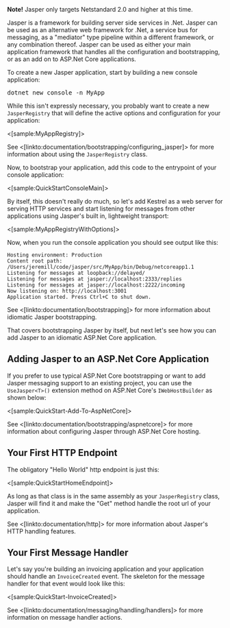 <!--title: Getting Started-->

<div class="alert alert-info"><b>Note!</b> Jasper only targets Netstandard 2.0 and higher at this time.</div>

Jasper is a framework for building server side services in .Net. Jasper can be used as an alternative web framework for .Net, a service bus for messaging, as a "mediator" type
pipeline within a different framework, or any combination thereof. Jasper can be used as either your main application framework that handles all the configuration and bootstrapping, or as an add on to ASP.Net Core applications.

To create a new Jasper application, start by building a new console application:

<pre>dotnet new console -n MyApp</pre>

While this isn't expressly necessary, you probably want to create a new `JasperRegistry` that will define the active options and configuration for your application:

<[sample:MyAppRegistry]>

See <[linkto:documentation/bootstrapping/configuring_jasper]> for more information about using the `JasperRegistry` class.

Now, to bootstrap your application, add this code to the entrypoint of your console application:

<[sample:QuickStartConsoleMain]>

By itself, this doesn't really do much, so let's add Kestrel as a web server for serving HTTP services and start listening for messages from other applications using Jasper's built in, lightweight transport:

<[sample:MyAppRegistryWithOptions]>

Now, when you run the console application you should see output like this:

```
Hosting environment: Production
Content root path: /Users/jeremill/code/jasper/src/MyApp/bin/Debug/netcoreapp1.1
Listening for messages at loopback://delayed/
Listening for messages at jasper://localhost:2333/replies
Listening for messages at jasper://localhost:2222/incoming
Now listening on: http://localhost:3001
Application started. Press Ctrl+C to shut down.
```

See <[linkto:documentation/bootstrapping]> for more information about idiomatic Jasper bootstrapping.

That covers bootstrapping Jasper by itself, but next let's see how you can add Jasper
to an idiomatic ASP.Net Core application.

## Adding Jasper to an ASP.Net Core Application

If you prefer to use typical ASP.Net Core bootstrapping or want to add Jasper messaging support to an existing project, you can use the `UseJasper<T>()` extension method on ASP.Net Core's `IWebHostBuilder` as shown below:

<[sample:QuickStart-Add-To-AspNetCore]>

See <[linkto:documentation/bootstrapping/aspnetcore]> for more information about configuring Jasper through ASP.Net Core hosting.


## Your First HTTP Endpoint

The obligatory "Hello World" http endpoint is just this:

<[sample:QuickStartHomeEndpoint]>

As long as that class is in the same assembly as your `JasperRegistry` class, Jasper will find it and make the "Get" method handle the root url of your application.

See <[linkto:documentation/http]> for more information about Jasper's HTTP handling features.


## Your First Message Handler

Let's say you're building an invoicing application and your application should handle an
`InvoiceCreated` event. The skeleton for the message handler for that event would look like this:

<[sample:QuickStart-InvoiceCreated]>

See <[linkto:documentation/messaging/handling/handlers]> for more information on message handler actions.
